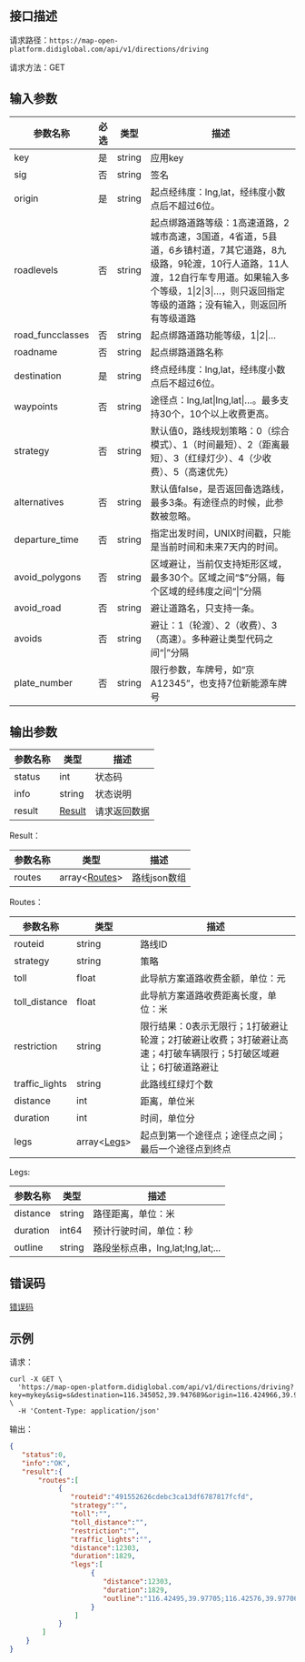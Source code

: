 ## 接口描述
请求路径：`https://map-open-platform.didiglobal.com/api/v1/directions/driving`

请求方法：GET
## 输入参数
|参数名称 | 必选 | 类型 | 描述|
|--------|-----|-----|-----|
| key | 是 | string | 应用key |
| sig | 否 | string | 签名 |
|origin| 是 | string      |起点经纬度：lng,lat，经纬度小数点后不超过6位。   |
|roadlevels     | 否 | string      |起点绑路道路等级：1高速道路，2城市高速，3国道，4省道，5县道，6乡镇村道，7其它道路，8九级路，9轮渡，10行人道路，11人渡，12自行车专用道。如果输入多个等级，1\|2\|3\|…，则只返回指定等级的道路；没有输入，则返回所有等级道路     |
|road_funcclasses  | 否 | string     |起点绑路道路功能等级，1\|2\|…    |
|roadname | 否 | string|起点绑路道路名称   |
|destination | 是 | string|终点经纬度：lng,lat，经纬度小数点后不超过6位。   |
|waypoints | 否 | string|途径点：lng,lat\|lng,lat\|…。最多支持30个，10个以上收费更高。  |
|strategy | 否 | string|默认值0，路线规划策略：0（综合模式）、1（时间最短）、2（距离最短）、3（红绿灯少）、4（少收费）、5（高速优先）  |
|alternatives | 否 | string|默认值false，是否返回备选路线，最多3条。有途径点的时候，此参数被忽略。 |
|departure_time | 否 | string|指定出发时间，UNIX时间戳，只能是当前时间和未来7天内的时间。 |
|avoid_polygons | 否 | string|区域避让，当前仅支持矩形区域，最多30个。区域之间“$”分隔，每个区域的经纬度之间“\|”分隔 |
|avoid_road | 否 | string|避让道路名，只支持一条。|
|avoids | 否 | string|避让：1（轮渡）、2（收费）、3（高速）。多种避让类型代码之间“\|”分隔|
|plate_number | 否 | string|限行参数，车牌号，如“京A12345”，也支持7位新能源车牌号|

## 输出参数
|参数名称  | 类型 | 描述|
|--------|-----|-----|
|status | int  |状态码 |
|info|string|状态说明	|
|result | [Result](#Result)|请求返回数据 |

<span id="Result"></span>
Result：

|参数名称  | 类型 | 描述 |
|--------|-----|-----|
|routes | array<[Routes](#Routes)> | 路线json数组|

<span id="Routes"></span>
Routes：

|参数名称  | 类型 | 描述 |
|--------|-----|-----|
|routeid   | string  |路线ID     |
|strategy   | string  |策略     |
|toll  | float  |此导航方案道路收费金额，单位：元 |
|toll_distance  | float  |此导航方案道路收费距离长度，单位：米    |
|restriction      | string  |限行结果：0表示无限行；1打破避让轮渡；2打破避让收费；3打破避让高速；4打破车辆限行；5打破区域避让；6打破道路避让       |
|traffic_lights  | string    |此路线红绿灯个数     |
|distance  | int    |距离，单位米     |
|duration  | int    |时间，单位分     |
|legs   | array<[Legs](#Legs)>  |起点到第一个途径点；途径点之间；最后一个途径点到终点     |

<span id="Legs"></span>
Legs:

|参数名称  | 类型 | 描述 |
|--------|-----|-----|
|distance   | string  |路径距离，单位：米   |
|duration     | int64  |预计行驶时间，单位：秒 |
|outline   | string  | 路段坐标点串，lng,lat;lng,lat;...   |


## 错误码
[错误码](/static/docs-content/apimarket-docs/错误码.md#errorCode)

## 示例

请求：
``` shell
curl -X GET \
  'https://map-open-platform.didiglobal.com/api/v1/directions/driving?key=mykey&sig=s&destination=116.345052,39.947689&origin=116.424966,39.976888' \
  -H 'Content-Type: application/json'
```
输出：
``` json
{
   "status":0,
   "info":"OK",
   "result":{
       "routes":[
            {
               "routeid":"491552626cdebc3ca13df6787817fcfd",
               "strategy":"",
               "toll":"",
               "toll_distance":"",
               "restriction":"",
               "traffic_lights":"",
               "distance":12303,
               "duration":1829,
               "legs":[
                    {
                       "distance":12303,
                       "duration":1829,
                       "outline":"116.42495,39.97705;116.42576,39.97706;"
                    }
                ]
            }
        ]
    }
}
```

